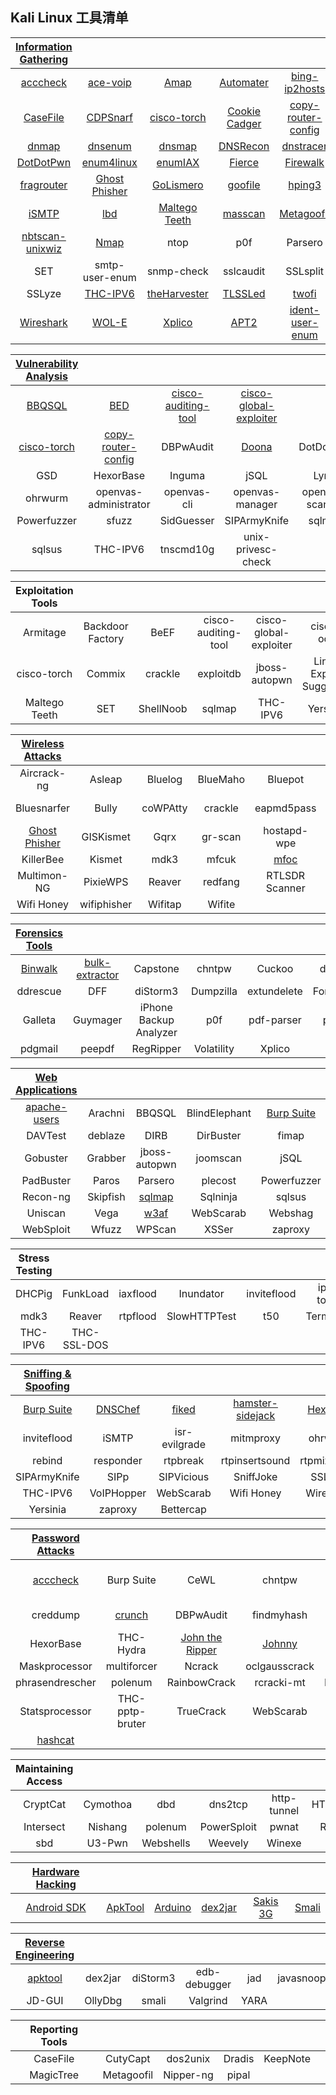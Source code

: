 ## Kali Linux 工具清单

|[Information Gathering](Information%20Gathering/list.md)||||||
|:-:|:-:|:-:|:-:|:-:|:-:|
|[acccheck](Information%20Gathering/acccheck.md)|[ace-voip](Information%20Gathering/ace-voip.md)|[Amap](Information%20Gathering/Amap.md)|[Automater](Information%20Gathering/Automater.md)|[bing-ip2hosts](Information%20Gathering/bing-ip2hosts.md)|[braa](Information%20Gathering/braa.md)|
|[CaseFile](Information%20Gathering/CaseFile.md)|[CDPSnarf](Information%20Gathering/CDPSnarf.md)|[cisco-torch](Information%20Gathering/cisco-torch.md)|[Cookie Cadger](Information%20Gathering/Cookie%20Cadger.md)|[copy-router-config](Information%20Gathering/copy-router-config.md)|[DMitry](Information%20Gathering/DMitry.md)|
|[dnmap](Information%20Gathering/dnmap.md)|[dnsenum](Information%20Gathering/dnsenum.md)|[dnsmap](Information%20Gathering/dnsmap.md)|[DNSRecon](Information%20Gathering/DNSRecon.md)|[dnstracer](Information%20Gathering/dnstracer.md)|[dnswalk](Information%20Gathering/dnswalk.md)|
|[DotDotPwn](Information%20Gathering/DotDotPwn.md)|[enum4linux](Information%20Gathering/enum4linux.md)|[enumIAX](Information%20Gathering/enumlAX.md)|[Fierce](Information%20Gathering/Fierce.md)|[Firewalk](Information%20Gathering/Firewalk.md)|[fragroute](Information%20Gathering/fragroute.md)|
|[fragrouter](Information%20Gathering/fragrouter.md)|[Ghost Phisher](Information%20Gathering/Ghost-Fisher.md)|[GoLismero](Information%20Gathering/golismero.md)|[goofile](Information%20Gathering/goofile.md)|[hping3](Information%20Gathering/hping3.md)|[InTrace](Information%20Gathering/intrace.md)|
|[iSMTP](Information%20Gathering/iSMTP.md)|[lbd](Information%20Gathering/lbd.md)|[Maltego Teeth](Information%20Gathering/Maltego.md)|[masscan](Information%20Gathering/masscan.md)|[Metagoofil](Information%20Gathering/Metagoofil.md)|Miranda|
|[nbtscan-unixwiz](Information%20Gathering/nbtscan-unixwiz.md)|[Nmap](Information%20Gathering/Nmap.md)|ntop|p0f|Parsero|Recon-ng|
|SET|smtp-user-enum|snmp-check|sslcaudit|SSLsplit|sslstrip|
|SSLyze|[THC-IPV6](Information%20Gathering/THC-IPV6.md)|[theHarvester](Information%20Gathering/theHarvester.md)|[TLSSLed](Information%20Gathering/TLSSLed.md)|[twofi](Information%20Gathering/twofi.md)|[URLCrazy](Information%20Gathering/URLCrazy.md)|
|[Wireshark](Information%20Gathering/Wireshark.md)|[WOL-E](Information%20Gathering/WOL-E.md)|[Xplico](Information%20Gathering/Xplico.md)|[APT2](Information%20Gathering/APT2.md)|[ident-user-enum](Information%20Gathering/ident-user-enum.md)||


|[Vulnerability Analysis](Vulnerability%20Analysis/list.md)||||||
|:-:|:-:|:-:|:-:|:-:|:-:|
|[BBQSQL](Vulnerability%20Analysis/BBQSQL.md)|[BED](Vulnerability%20Analysis/BED.md)|[cisco-auditing-tool](Vulnerability%20Analysis/cisco-auditing-tool.md)|[cisco-global-exploiter](Vulnerability%20Analysis/cisco-global-exploiter.md)||[cisco-ocs](Vulnerability%20Analysis/cisco-ocs.md)|
|[cisco-torch](Vulnerability%20Analysis/cisco-torch.md)|[copy-router-config](Vulnerability%20Analysis/copy-router-config.md)|DBPwAudit|[Doona](Vulnerability%20Analysis/Doona.md)|DotDotPwn|Greenbone Security Assistant|
|GSD|HexorBase|Inguma|jSQL|Lynis|Nmap|
|ohrwurm|openvas-administrator|openvas-cli|openvas-manager|openvas-scanner|Oscanner|
|Powerfuzzer|sfuzz|SidGuesser|SIPArmyKnife|sqlmap|Sqlninja|
|sqlsus|THC-IPV6|tnscmd10g|unix-privesc-check||Yersinia|


|Exploitation Tools||||||
|:-:|:-:|:-:|:-:|:-:|:-:|
|Armitage|Backdoor Factory|BeEF|cisco-auditing-tool|cisco-global-exploiter|cisco-ocs|
|cisco-torch|Commix|crackle|exploitdb|jboss-autopwn|Linux Exploit Suggester|
|Maltego Teeth|SET|ShellNoob|sqlmap|THC-IPV6|Yersinia|


|[Wireless Attacks](Wireless%20Attacks/list.md)||||||
|:-:|:-:|:-:|:-:|:-:|:-:|
|Aircrack-ng|Asleap|Bluelog|BlueMaho|Bluepot|BlueRanger|
|Bluesnarfer|Bully|coWPAtty|crackle|eapmd5pass|Fern Wifi Cracker|
|[Ghost Phisher](Wireless%20Attacks/Ghost-Pisher.md)|GISKismet|Gqrx|gr-scan|hostapd-wpe|kalibrate-rtl|
|KillerBee|Kismet|mdk3|mfcuk|[mfoc](Wireless%20Attack/mfoc.md)|mfterm|
|Multimon-NG|PixieWPS|Reaver|redfang|RTLSDR Scanner|Spooftooph|
|Wifi Honey|wifiphisher|Wifitap|Wifite|||


|[Forensics Tools](Forensics%20Tools/list.md)||||||
|:-:|:-:|:-:|:-:|:-:|:-:|
|[Binwalk](Forensics%20Tools/Binwalk.md)|[bulk-extractor](Forensics%20Tools/bulk-extractor.md)|Capstone|chntpw|Cuckoo|dc3dd|
|ddrescue|DFF|diStorm3|Dumpzilla|extundelete|Foremost|
|Galleta|Guymager|iPhone Backup Analyzer|p0f|pdf-parser|pdfid|
|pdgmail|peepdf|RegRipper|Volatility|Xplico||


|[Web Applications](Web%20Applications/list.md)||||||
|:-:|:-:|:-:|:-:|:-:|:-:|
|[apache-users](Web%20Applications/apache-users.md)|Arachni|BBQSQL|BlindElephant|[Burp Suite](Web%20Applications/BurpSuite.md)|CutyCapt|
|DAVTest|deblaze|DIRB|DirBuster|fimap|FunkLoad|
|Gobuster|Grabber|jboss-autopwn|joomscan|jSQL|Maltego Teeth|
|PadBuster|Paros|Parsero|plecost|Powerfuzzer|ProxyStrike|
|Recon-ng|Skipfish|[sqlmap](Web%20Applications/splmap.md)|Sqlninja|sqlsus|ua-tester|
|Uniscan|Vega|[w3af](Web%20Applications/w3af.md)|WebScarab|Webshag|WebSlayer|
|WebSploit|Wfuzz|WPScan|XSSer|zaproxy||


|Stress Testing||||||
|:-:|:-:|:-:|:-:|:-:|:-:|
|DHCPig|FunkLoad|iaxflood|Inundator|inviteflood|ipv6-toolkit|
|mdk3|Reaver|rtpflood|SlowHTTPTest|t50|Termineter|
|THC-IPV6|THC-SSL-DOS|||||


|[Sniffing & Spoofing](Sniffing-Spoofing/list.md)||||||
|:-:|:-:|:-:|:-:|:-:|:-:|
|[Burp Suite](Sniffing-Spoofing/Burp%20Suite.md)|[DNSChef](Sniffing-Spoofing/DNSChef.md)|[fiked](Sniffing-Spoofing/Fiked.md)|[hamster-sidejack](Sniffing-Spoofing/hamster-sidejack.md)|[HexInject](Sniffing-Spoofing/Hexinject.md)|iaxflood|
|inviteflood|iSMTP|isr-evilgrade|mitmproxy|ohrwurm|protos-sip|
|rebind|responder|rtpbreak|rtpinsertsound|rtpmixsound|sctpscan|
|SIPArmyKnife|SIPp|SIPVicious|SniffJoke|SSLsplit|sslstrip|
|THC-IPV6|VoIPHopper|WebScarab|Wifi Honey|Wireshark|xspy|
|Yersinia|zaproxy|Bettercap||||


|[Password Attacks](Password%20Attacks/list.md)||||||
|:-:|:-:|:-:|:-:|:-:|:-:|
|[acccheck](Password%20Attacks/acccheck.md)|Burp Suite|CeWL|chntpw|cisco-auditing-tool|CmosPwd|
|creddump|[crunch](Password%20Attacks/crunch.md)|DBPwAudit|findmyhash|gpp-decrypt|hash-identifier|
|HexorBase|THC-Hydra|[John the Ripper](Password%20Attacks/John%20the%20Ripper.md)|[Johnny](Password%20Attacks/Johnny.md)|keimpx|Maltego Teeth|
|Maskprocessor|multiforcer|Ncrack|oclgausscrack|PACK|patator|
|phrasendrescher|polenum|RainbowCrack|rcracki-mt|RSMangler|SQLdict|
|Statsprocessor|THC-pptp-bruter|TrueCrack|WebScarab|wordlists|zaproxy|
|[hashcat](Password%20Attacks/hashcat.md)||||||


|Maintaining Access||||||
|:-:|:-:|:-:|:-:|:-:|:-:|
|CryptCat|Cymothoa|dbd|dns2tcp|http-tunnel|HTTPTunnel|
|Intersect|Nishang|polenum|PowerSploit|pwnat|RidEnum|
|sbd|U3-Pwn|Webshells|Weevely|Winexe||


|[Hardware Hacking](Hardware%20Hacking/list.md)||||||
|:-:|:-:|:-:|:-:|:-:|:-:|
|[Android SDK](Hardware%20Hacking/Android%20SDK.md)|[ApkTool](Hardware%20Hacking/ApkTool.md)|[Arduino](Hardware%20Hacking/Arduino.md)|[dex2jar](Hardware%20Hacking/dex2jar.md)|[Sakis 3G](Hardware%20Hacking/Sakis%203G.md)|[Smali](Hardware%20Hacking/Smali.md)|


|[Reverse Engineering](Reverse-Engineering/list.md)||||||
|:-:|:-:|:-:|:-:|:-:|:-:|
|[apktool](Reverse-Engineering/apktool.md)|dex2jar|diStorm3|edb-debugger|jad|javasnoop|
|JD-GUI|OllyDbg|smali|Valgrind|YARA||


|Reporting Tools||||||
|:-:|:-:|:-:|:-:|:-:|:-:|
|CaseFile|CutyCapt|dos2unix|Dradis|KeepNote||
|MagicTree|Metagoofil|Nipper-ng|pipal|||
